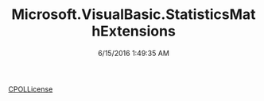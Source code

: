﻿---
title: Microsoft.VisualBasic.StatisticsMathExtensions
date: 6/15/2016 1:49:35 AM
---

[CPOLLicense](T-Microsoft.VisualBasic.StatisticsMathExtensions.CPOLLicense.html)
